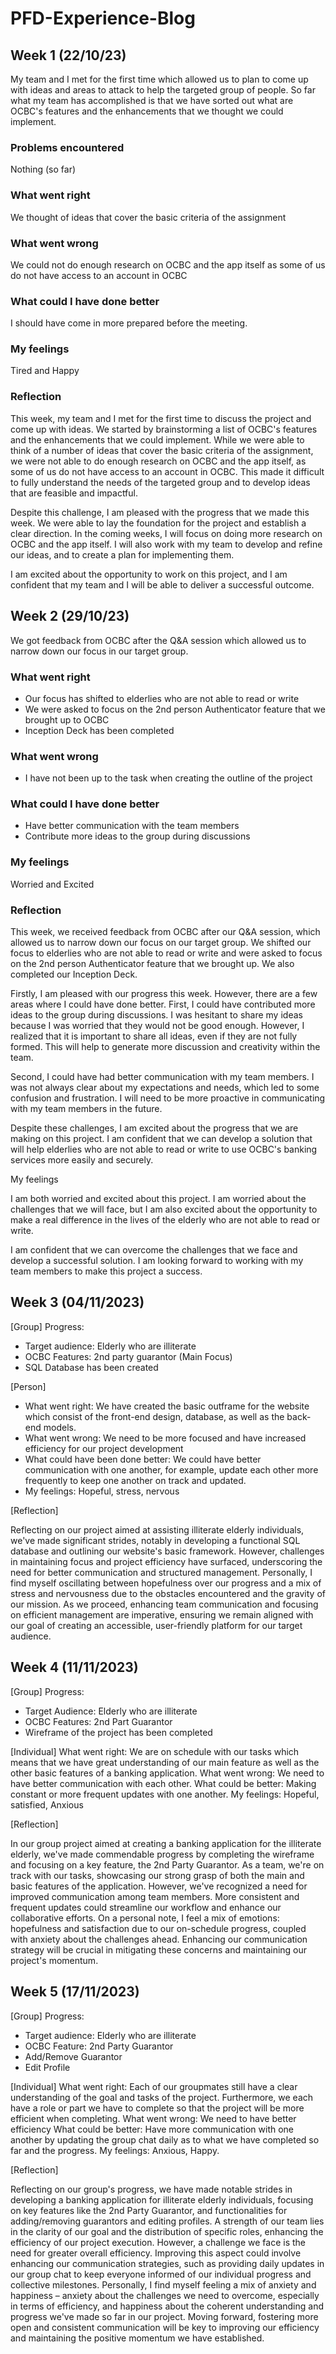 # PFD-Experience-Blog

## Week 1 (22/10/23)
My team and I met for the first time which allowed us to plan to come up with ideas and areas to attack to help the targeted group of people.
So far what my team has accomplished is that we have sorted out what are OCBC's features and the enhancements that we thought we could implement.

### Problems encountered
Nothing (so far)

### What went right
We thought of ideas that cover the basic criteria of the assignment

### What went wrong
We could not do enough research on OCBC and the app itself as some of us do not have access to an account in OCBC

### What could I have done better
I should have come in more prepared before the meeting. 

### My feelings
Tired and Happy

### Reflection
This week, my team and I met for the first time to discuss the project and come up with ideas. We started by brainstorming a list of OCBC's features and the enhancements that we could implement. While we were able to think of a number of ideas that cover the basic criteria of the assignment, we were not able to do enough research on OCBC and the app itself, as some of us do not have access to an account in OCBC. This made it difficult to fully understand the needs of the targeted group and to develop ideas that are feasible and impactful.

Despite this challenge, I am pleased with the progress that we made this week. We were able to lay the foundation for the project and establish a clear direction. In the coming weeks, I will focus on doing more research on OCBC and the app itself. I will also work with my team to develop and refine our ideas, and to create a plan for implementing them.

I am excited about the opportunity to work on this project, and I am confident that my team and I will be able to deliver a successful outcome.


## Week 2 (29/10/23)
We got feedback from OCBC after the Q&A session which allowed us to narrow down our focus in our target group.

### What went right
- Our focus has shifted to elderlies who are not able to read or write
- We were asked to focus on the 2nd person Authenticator feature that we brought up to OCBC
- Inception Deck has been completed

### What went wrong
- I have not been up to the task when creating the outline of the project

### What could I have done better 
- Have better communication with the team members
- Contribute more ideas to the group during discussions

### My feelings
Worried and Excited

### Reflection
This week, we received feedback from OCBC after our Q&A session, which allowed us to narrow down our focus on our target group. We shifted our focus to elderlies who are not able to read or write and were asked to focus on the 2nd person Authenticator feature that we brought up. We also completed our Inception Deck.

Firstly, I am pleased with our progress this week. However, there are a few areas where I could have done better. First, I could have contributed more ideas to the group during discussions. I was hesitant to share my ideas because I was worried that they would not be good enough. However, I realized that it is important to share all ideas, even if they are not fully formed. This will help to generate more discussion and creativity within the team.

Second, I could have had better communication with my team members. I was not always clear about my expectations and needs, which led to some confusion and frustration. I will need to be more proactive in communicating with my team members in the future.

Despite these challenges, I am excited about the progress that we are making on this project. I am confident that we can develop a solution that will help elderlies who are not able to read or write to use OCBC's banking services more easily and securely.

My feelings

I am both worried and excited about this project. I am worried about the challenges that we will face, but I am also excited about the opportunity to make a real difference in the lives of the elderly who are not able to read or write.

I am confident that we can overcome the challenges that we face and develop a successful solution. I am looking forward to working with my team members to make this project a success.

## Week 3 (04/11/2023)
[Group]
Progress:
- Target audience: Elderly who are illiterate
- OCBC Features: 2nd party guarantor (Main Focus)
- SQL Database has been created

[Person]
- What went right: We have created the basic outframe for the website which consist of the front-end design, database, as well as the back-end models.
- What went wrong: We need to be more focused and have increased efficiency for our project development
- What could have been done better: We could have better communication with one another, for example, update each other more frequently to keep one another on track and updated.
- My feelings: Hopeful, stress, nervous

[Reflection]

Reflecting on our project aimed at assisting illiterate elderly individuals, we've made significant strides, notably in developing a functional SQL database and outlining our website's basic framework. However, challenges in maintaining focus and project efficiency have surfaced, underscoring the need for better communication and structured management. Personally, I find myself oscillating between hopefulness over our progress and a mix of stress and nervousness due to the obstacles encountered and the gravity of our mission. As we proceed, enhancing team communication and focusing on efficient management are imperative, ensuring we remain aligned with our goal of creating an accessible, user-friendly platform for our target audience.

## Week 4 (11/11/2023)
[Group]
Progress:
- Target Audience: Elderly who are illiterate
-  OCBC Features: 2nd Part Guarantor
-  Wireframe of the project has been completed

[Individual]
What went right: We are on schedule with our tasks which means that we have great understanding of our main feature as well as the other basic features of a banking application.
What went wrong: We need to have better communication with each other.
What could be better: Making constant or more frequent updates with one another.
My feelings: Hopeful, satisfied, Anxious

[Reflection]

In our group project aimed at creating a banking application for the illiterate elderly, we've made commendable progress by completing the wireframe and focusing on a key feature, the 2nd Party Guarantor. As a team, we're on track with our tasks, showcasing our strong grasp of both the main and basic features of the application. However, we've recognized a need for improved communication among team members. More consistent and frequent updates could streamline our workflow and enhance our collaborative efforts. On a personal note, I feel a mix of emotions: hopefulness and satisfaction due to our on-schedule progress, coupled with anxiety about the challenges ahead. Enhancing our communication strategy will be crucial in mitigating these concerns and maintaining our project's momentum.

## Week 5 (17/11/2023)
[Group]
Progress:
- Target audience: Elderly who are illiterate
- OCBC Feature: 2nd Party Guarantor
- Add/Remove Guarantor
- Edit Profile

[Individual]
What went right: Each of our groupmates still have a clear understanding of the goal and tasks of the project. Furthermore, we each have a role or part we have to complete so that the project will be more efficient when completing.
What went wrong: We need to have better efficiency
What could be better: Have more communication with one another by updating the group chat daily as to what we have completed so far and the progress.
My feelings: Anxious, Happy.

[Reflection]

Reflecting on our group's progress, we have made notable strides in developing a banking application for illiterate elderly individuals, focusing on key features like the 2nd Party Guarantor, and functionalities for adding/removing guarantors and editing profiles. A strength of our team lies in the clarity of our goal and the distribution of specific roles, enhancing the efficiency of our project execution. However, a challenge we face is the need for greater overall efficiency. Improving this aspect could involve enhancing our communication strategies, such as providing daily updates in our group chat to keep everyone informed of our individual progress and collective milestones. Personally, I find myself feeling a mix of anxiety and happiness – anxiety about the challenges we need to overcome, especially in terms of efficiency, and happiness about the coherent understanding and progress we've made so far in our project. Moving forward, fostering more open and consistent communication will be key to improving our efficiency and maintaining the positive momentum we have established.
